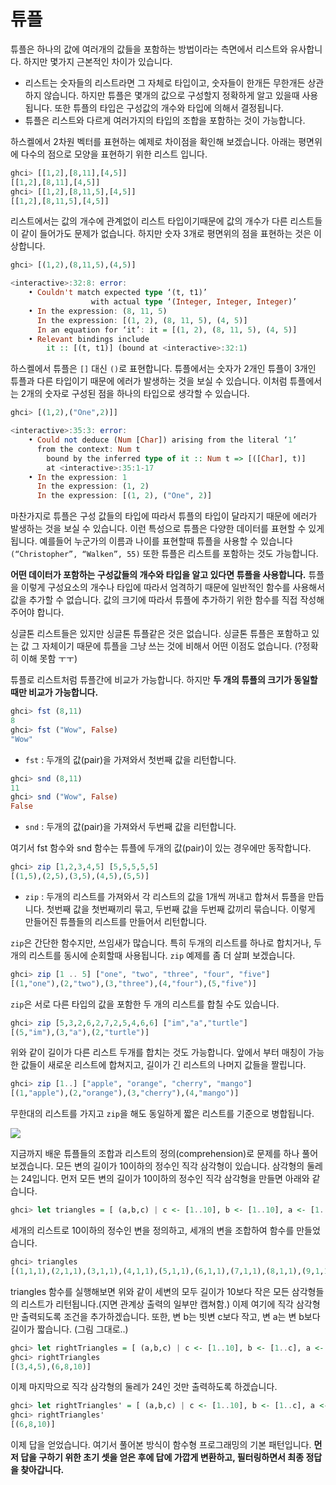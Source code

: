 # 튜플

튜플은 하나의 값에 여러개의 값들을 포함하는 방법이라는 측면에서 리스트와 유사합니다. 하지만 몇가지 근본적인 차이가 있습니다.

* 리스트는 숫자들의 리스트라면 그 자체로 타입이고, 숫자들이 한개든 무한개든 상관하지 않습니다. 하지만 튜플은 몇개의 값으로 구성할지 정확하게 알고 있을때 사용됩니다. 또한 튜플의 타입은 구성값의 개수와 타입에 의해서 결정됩니다.
* 튜플은 리스트와 다르게 여러가지의 타입의 조합을 포함하는 것이 가능합니다.

하스켈에서 2차원 벡터를 표현하는 예제로 차이점을 확인해 보겠습니다. 아래는 평면위에 다수의 점으로 모양을 표현하기 위한 리스트 입니다.

```haskell
ghci> [[1,2],[8,11],[4,5]]
[[1,2],[8,11],[4,5]]
ghci> [[1,2],[8,11,5],[4,5]]
[[1,2],[8,11,5],[4,5]]
```

리스트에서는 값의 개수에 관계없이 리스트 타입이기때문에 값의 개수가 다른 리스트들이 같이 들어가도 문제가 없습니다. 하지만 숫자 3개로 평면위의 점을 표현하는 것은 이상합니다.

```haskell
ghci> [(1,2),(8,11,5),(4,5)]

<interactive>:32:8: error:
    • Couldn't match expected type ‘(t, t1)’
                  with actual type ‘(Integer, Integer, Integer)’
    • In the expression: (8, 11, 5)
      In the expression: [(1, 2), (8, 11, 5), (4, 5)]
      In an equation for ‘it’: it = [(1, 2), (8, 11, 5), (4, 5)]
    • Relevant bindings include
        it :: [(t, t1)] (bound at <interactive>:32:1)
```

하스켈에서 튜플은 `[]` 대신 `()`로 표현합니다. 튜플에서는 숫자가 2개인 튜플이 3개인 튜플과 다른 타입이기 때문에 에러가 발생하는 것을 보실 수 있습니다. 이처럼 튜플에서는 2개의 숫자로 구성된 점을 하나의 타입으로 생각할 수 있습니다.

```haskell
ghci> [(1,2),("One",2)]]

<interactive>:35:3: error:
    • Could not deduce (Num [Char]) arising from the literal ‘1’
      from the context: Num t
        bound by the inferred type of it :: Num t => [([Char], t)]
        at <interactive>:35:1-17
    • In the expression: 1
      In the expression: (1, 2)
      In the expression: [(1, 2), ("One", 2)]
```

마찬가지로 튜플은 구성 값들의 타입에 따라서 튜플의 타입이 달라지기 때문에 에러가 발생하는 것을 보실 수 있습니다. 이런 특성으로 튜플은 다양한 데이터를 표현할 수 있게 됩니다. 예를들어 누군가의 이름과 나이를 표현할때 튜플을 사용할 수 있습니다 `(“Christopher”, “Walken”, 55)` 또한 튜플은 리스트를 포함하는 것도 가능합니다.

**어떤 데이터가 포함하는 구성값들의 개수와 타입을 알고 있다면 튜플을 사용합니다.** 튜플을 이렇게 구성요소의 개수나 타입에 따라서 엄격하기 때문에 일반적인 함수를 사용해서 값을 추가할 수 없습니다. 값의 크기에 따라서 튜플에 추가하기 위한 함수를 직접 작성해주어야 합니다.

싱글톤 리스트들은 있지만 싱글톤 튜플같은 것은 없습니다. 싱글톤 튜플은 포함하고 있는 값 그 자체이기 때문에 튜플을 그냥 쓰는 것에 비해서 어떤 이점도 없습니다. \(?정확히 이해 못함 ㅜㅜ\)

튜플로 리스트처럼 튜플간에 비교가 가능합니다. 하지만 **두 개의 튜플의 크기가 동일할 때만 비교가 가능합니다.**

```haskell
ghci> fst (8,11)
8
ghci> fst ("Wow", False)
"Wow"
```

* `fst` : 두개의 값\(pair\)을 가져와서 첫번째 값을 리턴합니다.

```haskell
ghci> snd (8,11)
11
ghci> snd ("Wow", False)
False
```

* `snd` : 두개의 값\(pair\)을 가져와서 두번째 값을 리턴합니다.

여기서 fst 함수와 snd 함수는 튜플에 두개의 값\(pair\)이 있는 경우에만 동작합니다.

```haskell
ghci> zip [1,2,3,4,5] [5,5,5,5,5]
[(1,5),(2,5),(3,5),(4,5),(5,5)]
```

* `zip` : 두개의 리스트를 가져와서 각 리스트의 값을 1개씩 꺼내고 합쳐서 튜플을 만듭니다. 첫번째 값을 첫번째끼리 묶고, 두번째 값을 두번째 값끼리 묶습니다. 이렇게 만들어진 튜플들의 리스트를 만들어서 리턴합니다.

`zip`은 간단한 함수지만, 쓰임새가 많습니다. 특히 두개의 리스트를 하나로 합치거나, 두개의 리스트를 동시에 순회할때 사용됩니다. `zip` 예제를 좀 더 살펴 보겠습니다.

```haskell
ghci> zip [1 .. 5] ["one", "two", "three", "four", "five"]
[(1,"one"),(2,"two"),(3,"three"),(4,"four"),(5,"five")]
```

`zip`은 서로 다른 타입의 값을 포함한 두 개의 리스트를 합칠 수도 있습니다.

```haskell
ghci> zip [5,3,2,6,2,7,2,5,4,6,6] ["im","a","turtle"]
[(5,"im"),(3,"a"),(2,"turtle")]
```

위와 같이 길이가 다른 리스트 두개를 합치는 것도 가능합니다. 앞에서 부터 매칭이 가능한 값들이 새로운 리스트에 합쳐지고, 길이가 긴 리스트의 나머지 값들을 짤립니다.

```haskell
ghci> zip [1..] ["apple", "orange", "cherry", "mango"]
[(1,"apple"),(2,"orange"),(3,"cherry"),(4,"mango")]
```

무한대의 리스트를 가지고 `zip`을 해도 동일하게 짧은 리스트를 기준으로 병합됩니다.

![](https://cdn-images-1.medium.com/max/1600/1*eG9b-0DGcLi_sLosriIstw.png)

지금까지 배운 튜플들의 조합과 리스트의 정의\(comprehension\)로 문제를 하나 풀어보겠습니다. 모든 변의 길이가 10이하의 정수인 직각 삼각형이 있습니다. 삼각형의 둘레는 24입니다. 먼저 모든 변의 길이가 10이하의 정수인 직각 삼각형을 만들면 아래와 같습니다.

```haskell
ghci> let triangles = [ (a,b,c) | c <- [1..10], b <- [1..10], a <- [1..10] ]
```

세개의 리스트로 10이하의 정수인 변을 정의하고, 세개의 변을 조합하여 함수를 만들었습니다.

```haskell
ghci> triangles
[(1,1,1),(2,1,1),(3,1,1),(4,1,1),(5,1,1),(6,1,1),(7,1,1),(8,1,1),(9,1,1),(10,1,1),(1,2,1),(2,2,1),(3,2,1),(4,2,1),(5,2,1),(6,2,1),(7,2,1),(8,2,1),(9,2,1),(10,2,1),(1,3,1),(2,3,1),(3,3,1),(4,3,1),(5,3,1),(6,3,1),(7,3,1),(8,3,1),(9,3,1),(10,3,1),(1,4,1),(2,4,1),(3,4,1),(4,4,1),(5,4,1),(6,4,1),(7,4,1),(8,4,1),(9,4,1),(10,4,1),(1,5,1),(2,5,1),(3,5,1),(4,5,1),(5,5,1),(6,5,1),(7,5,1),(8,5,1),(9,5,1),(10,5,1),(1,6,1),(2,6,1),(3,6,1),(4,6,1),(5,6,1),(6,6,1),(7,6,1),(8,6,1),(9,6,1),(10,6,1),(1,7,
```

triangles 함수를 실행해보면 위와 같이 세변의 모두 길이가 10보다 작은 모든 삼각형들의 리스트가 리턴됩니다.\(지면 관계상 출력의 일부만 캡쳐함.\) 이제 여기에 직각 삼각형만 출력되도록 조건을 추가하겠습니다. 또한, 변 b는 빗변 c보다 작고, 변 a는 변 b보다 길이가 짧습니다. \(그림 그대로..\)

```haskell
ghci> let rightTriangles = [ (a,b,c) | c <- [1..10], b <- [1..c], a <- [1..b], a^2 + b^2 == c^2]
ghci> rightTriangles
[(3,4,5),(6,8,10)]
```

이제 마지막으로 직각 삼각형의 둘레가 24인 것만 출력하도록 하겠습니다.

```haskell
ghci> let rightTriangles' = [ (a,b,c) | c <- [1..10], b <- [1..c], a <- [1..b], a^2 + b^2 == c^2, a+b+c == 24]
ghci> rightTriangles'
[(6,8,10)]
```

이제 답을 얻었습니다. 여기서 풀어본 방식이 함수형 프로그래밍의 기본 패턴입니다. **먼저 답을 구하기 위한 초기 셋을 얻은 후에 답에 가깝게 변환하고, 필터링하면서 최종 정답을 찾아갑니다.**

